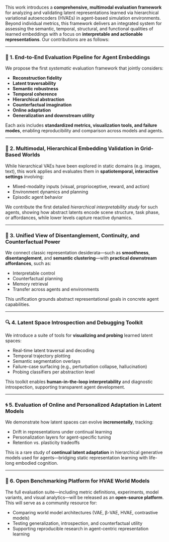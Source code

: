 This work introduces a **comprehensive, multimodal evaluation framework** for analyzing and validating latent representations learned via hierarchical variational autoencoders (HVAEs) in agent-based simulation environments. Beyond individual metrics, this framework delivers an integrated system for assessing the semantic, temporal, structural, and functional qualities of learned embeddings with a focus on **interpretable and actionable representations**. Our contributions are as follows:

---

### 🧩 1. **End-to-End Evaluation Pipeline for Agent Embeddings**

We propose the first *systematic* evaluation framework that jointly considers:

- **Reconstruction fidelity**
- **Latent traversability**
- **Semantic robustness**
- **Temporal coherence**
- **Hierarchical abstraction**
- **Counterfactual imagination**
- **Online adaptation**
- **Generalization and downstream utility**

Each axis includes **standardized metrics, visualization tools, and failure modes**, enabling reproducibility and comparison across models and agents.

---

### 🧭 2. **Multimodal, Hierarchical Embedding Validation in Grid-Based Worlds**

While hierarchical VAEs have been explored in static domains (e.g. images, text), this work applies and evaluates them in **spatiotemporal, interactive settings** involving:

- Mixed-modality inputs (visual, proprioceptive, reward, and action)
- Environment dynamics and planning
- Episodic agent behavior

We contribute the first detailed *hierarchical interpretability study* for such agents, showing how abstract latents encode scene structure, task phase, or affordances, while lower levels capture reactive dynamics.

---

### 🧠 3. **Unified View of Disentanglement, Continuity, and Counterfactual Power**

We connect classic representation desiderata—such as **smoothness**, **disentanglement**, and **semantic clustering**—with **practical downstream affordances**, such as:

- Interpretable control
- Counterfactual planning
- Memory retrieval
- Transfer across agents and environments

This unification grounds abstract representational goals in concrete agent capabilities.

---

### 🔍 4. **Latent Space Introspection and Debugging Toolkit**

We introduce a suite of tools for **visualizing and probing** learned latent spaces:

- Real-time latent traversal and decoding
- Temporal trajectory plotting
- Semantic segmentation overlays
- Failure-case surfacing (e.g., perturbation collapse, hallucination)
- Probing classifiers per abstraction level

This toolkit enables **human-in-the-loop interpretability** and diagnostic introspection, supporting transparent agent development.

---

### 🌀 5. **Evaluation of Online and Personalized Adaptation in Latent Models**

We demonstrate how latent spaces can evolve **incrementally**, tracking:

- Drift in representations under continual learning
- Personalization layers for agent-specific tuning
- Retention vs. plasticity tradeoffs

This is a rare study of **continual latent adaptation** in hierarchical generative models used for agents—bridging static representation learning with life-long embodied cognition.

---

### 🚀 6. **Open Benchmarking Platform for HVAE World Models**

The full evaluation suite—including metric definitions, experiments, model variants, and visual analytics—will be released as an **open-source platform**. This will serve as a community resource for:

- Comparing world model architectures (VAE, β-VAE, HVAE, contrastive models)
- Testing generalization, introspection, and counterfactual utility
- Supporting reproducible research in agent-centric representation learning